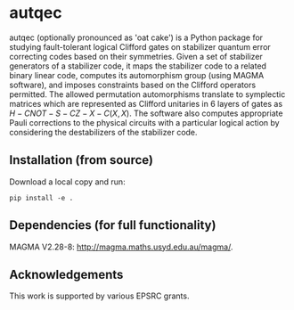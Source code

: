 # autqec
autqec (optionally pronounced as 'oat cake') is a Python package for studying fault-tolerant logical Clifford gates on stabilizer quantum error correcting codes based on their symmetries. Given a set of stabilizer generators of a stabilizer code, it maps the stabilizer code to a related binary linear code, computes its automorphism group (using MAGMA software), and imposes constraints based on the Clifford operators permitted. The allowed permutation automorphisms translate to symplectic matrices which are represented as Clifford unitaries in $6$ layers of gates as $H-CNOT-S-CZ-X-C(X,X)$. The software also computes appropriate Pauli corrections to the physical circuits with a particular logical action by considering the destabilizers of the stabilizer code. 

## Installation (from source)
Download a local copy and run:

`pip install -e .`

## Dependencies (for full functionality)
MAGMA V2.28-8: http://magma.maths.usyd.edu.au/magma/. 

## Acknowledgements
This work is supported by various EPSRC grants. 
